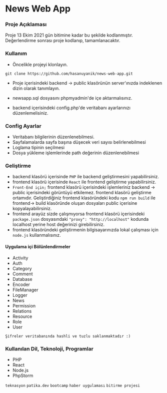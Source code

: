 # News Web App

### Proje Açıklaması

Proje 13 Ekim 2021 gün bitimine kadar bu şekilde kodlanmıştır.
Değerlendirme sonrası proje kodlanıp, tamamlanacaktır.

### Kullanım

- Öncelikle projeyi klonlayın.

```
git clone https://github.com/hasanuyanik/news-web-app.git
```

- Proje içerisindeki backend -> public klasörünün server'ınızda indeklenen dizin olarak tanımlayın.

- newsapp.sql dosyasını phpmyadmin'de içe aktarmalısınız.

- backend içerisindeki config.php'de veritabanı ayarlarınızı düzenlemelisiniz.

### Config Ayarlar

- Veritabanı bilgilerinin düzenlenebilmesi.
- Sayfalamalarda sayfa başına düşecek veri sayısı belirlenebilmesi
- Loglama tipinin seçilmesi
- Dosya yükleme işlemlerinde path değerinin düzenlenebilmesi 

### Geliştirme 

- backend klasörü içerisinde `PHP` ile backend geliştirmesini yapabilirsiniz.
- frontend klasörü içerisinde `React` ile frontend geliştirme yapabilirsiniz.
- `Front-End için;` frontend klasörü içerisindeki işlemleriniz backend -> public içerisindeki görüntüyü etkilemez.
frontend klasörü geliştirme ortamıdır.
Geliştirdiğiniz frontend klasöründeki kodu ```npm run build``` ile frontend-> build klasöründe oluşan dosyaları public içerisine kopyalayabilirsiniz.
- frontend arayüz sizde çalışmıyorsa frontend klasörü içerisindeki `package.json` dosyasındaki ``` "proxy": "http://localhost" ``` kodunda localhost yerine host değerinizi girebilirsiniz.
- frontend klasöründeki geliştirmenin bilgisayarınızda lokal çalışması için `node.js` kullanmalısınız.

#### Uygulama içi Bölünlendirmeler

- Activity
- Auth
- Category
- Comment
- Database
- Encoder
- FileManager
- Logger
- News
- Permission
- Relations
- Resource
- Role
- User

```Şifreler veritabanında hashli ve tuzlu saklanmaktadır :)```

### Kullanılan Dil, Teknoloji, Programlar

- PHP
- React
- Node.js
- PhpStorm


`teknasyon` `patika.dev` `bootcamp` `haber uygulaması` `bitirme projesi`